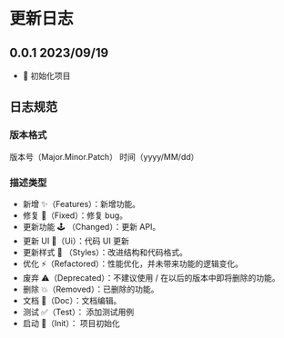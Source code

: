 # 更新日志

## 0.0.1 2023/09/19

- 🎉 初始化项目

## 日志规范

### 版本格式

版本号（Major.Minor.Patch） 时间（yyyy/MM/dd）

### 描述类型

- 新增 ✨（Features）：新增功能。
- 修复 🐛（Fixed）：修复 bug。
- 更新功能 🕹 （Changed）：更新 API。
- 更新 UI 💄（Ui）：代码 UI 更新
- 更新样式 🎨 （Styles）：改进结构和代码格式。
- 优化 ⚡（Refactored）：性能优化，并未带来功能的逻辑变化。
- 废弃 ⚠（Deprecated）：不建议使用 / 在以后的版本中即将删除的功能。
- 删除 💥（Removed）：已删除的功能。
- 文档 📝（Doc）：文档编辑。
- 测试 ✅（Test）： 添加测试用例
- 启动 🎉（Init）： 项目初始化
